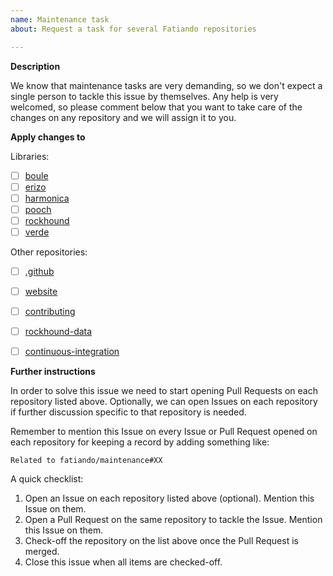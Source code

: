 ```yaml
---
name: Maintenance task
about: Request a task for several Fatiando repositories

---
```


**Description**

<!--
Describe what should be changed, replaced or implemented. Please be as
detailed as you can in your description. Explain why we should do it and its
benefits.

If the changed is intended to be applied on a single repository, please open an
Issue on it. This repository is only meant to keep track of changes that should
be applied to several repositories.
-->




<!--
Feel free to ask for help. Maintaining a large number of repositories is not
easy and it's better if we split the work.
-->

We know that maintenance tasks are very demanding, so we don't expect a single
person to tackle this issue by themselves. Any help is very welcomed, so please
comment below that you want to take care of the changes on any repository and
we will assign it to you.

**Apply changes to**

<!--
Please list the repositories where the changes described above should be
applied. Remove the ones that are out of scope, or add the ones missing.
-->

Libraries:

- [ ] [boule](https://github.com/fatiando/boule)
- [ ] [erizo](https://github.com/fatiando/erizo)
- [ ] [harmonica](https://github.com/fatiando/harmonica)
- [ ] [pooch](https://github.com/fatiando/pooch)
- [ ] [rockhound](https://github.com/fatiando/rockhound)
- [ ] [verde](https://github.com/fatiando/verde)

Other repositories:

- [ ] [.github](https://github.com/fatiando/.github)
- [ ] [website](https://github.com/fatiando/website)
- [ ] [contributing](https://github.com/fatiando/contributing)
- [ ] [rockhound-data](https://github.com/fatiando/rockhound-data)
- [ ] [continuous-integration](https://github.com/fatiando/continuous-integration)


<!--
The following lines describe further instructions, please keep them as they
are.
-->

**Further instructions**

In order to solve this issue we need to start opening Pull Requests on each
repository listed above. Optionally, we can open Issues on each repository if
further discussion specific to that repository is needed.

Remember to mention this Issue on every Issue or Pull Request opened on each
repository for keeping a record by adding something like:

```
Related to fatiando/maintenance#XX
```

A quick checklist:

1. Open an Issue on each repository listed above (optional). Mention this Issue
   on them.
2. Open a Pull Request on the same repository to tackle the Issue. Mention this
   Issue on them.
3. Check-off the repository on the list above once the Pull Request is merged.
4. Close this issue when all items are checked-off.
